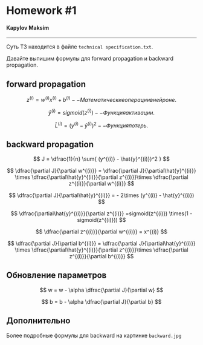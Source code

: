 # Homework #1
#### Kapylov Maksim
---
Суть ТЗ находится в файле `technical specification.txt`.

Давайте выпишим формулы для forward propagation и  backward propagation.





## forward propagation

 $$ z^{(i)} = w^{(i)}x^{(i)} +b^{(i)} -- Математические операции в нейроне. $$

 $$ \hat{y}^{(i)} = sigmoid(z^{(i)}) --  Функция активации. $$

 $$ \hat{L}^{(i)}  = (y^{(i)} - \hat{y}^{(i)})^2 -- Функция потерь. $$

## backward propagation

 $$ J =  \dfrac{1}{n} \sum{  (y^{(i)} - \hat{y}^{(i)})^2 } $$

 $$ \dfrac{\partial J}{\partial w^{(i)}} =  \dfrac{\partial J}{\partial\hat{y}^{(i)}} \times \dfrac{\partial\hat{y}^{(i)}}{\partial z^{(i)}}\times \dfrac{\partial z^{(i)}}{\partial w^{(i)}} $$

 $$  \dfrac{\partial J}{\partial\hat{y}^{(i)}} = - 2\times (y^{(i)} - \hat{y}^{(i)}) $$

 $$ \dfrac{\partial\hat{y}^{(i)}}{\partial z^{(i)}} =sigmoid(z^{(i)}) \times(1 -sigmoid(z^{(i)}))  $$

 $$ \dfrac{\partial z^{(i)}}{\partial w^{(i)}} = x^{(i)} $$

 $$ \dfrac{\partial J}{\partial b^{(i)}} =  \dfrac{\partial J}{\partial\hat{y}^{(i)}} \times \dfrac{\partial\hat{y}^{(i)}}{\partial z^{(i)}}\times \dfrac{\partial z^{(i)}}{\partial b^{(i)}} $$

## Обновление параметров

 $$ w = w - \alpha \dfrac{\partial J}{\partial w} $$

 $$ b = b - \alpha \dfrac{\partial J}{\partial b} $$
 
 ## Дополнительно
 
 Более подробные формулы для backward на картинке `backward.jpg`





